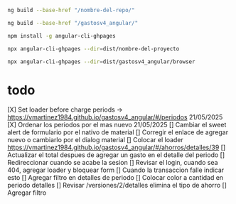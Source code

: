 ```bash
ng build --base-href "/nombre-del-repo/"

ng build --base-href "/gastosv4_angular/"
```

```bash
npm install -g angular-cli-ghpages
```

```bash
npx angular-cli-ghpages --dir=dist/nombre-del-proyecto

npx angular-cli-ghpages --dir=dist/gastosv4_angular/browser
```

# todo

[X] Set loader before charge periods -> https://vmartinez1984.github.io/gastosv4_angular/#/periodos     21/05/2025
[X] Ordenar los periodos por el mas nuevo                                                               21/05/2025
[] Cambiar el sweet alert de formulario por el nativo de material
[] Corregir el enlace de agregar nuevo o cambiarlo por el dialog material
[] Colocar el loader https://vmartinez1984.github.io/gastosv4_angular/#/ahorros/detalles/39
[] Actualizar el total despues de agregar un gasto en el detalle del periodo
[] Redireccionar cuando se acabe la sesion
[] Revisar el login, cuando sea 404, agregar loader y bloquear form
[] Cuando la transaccion falle indicar esto
[] Agregar filtro en detalles de periodo
[] Colocar color a cantidad en periodo detalles
[] Revisar /versiones/2/detalles elimina el tipo de ahorro
[] Agregar filtro